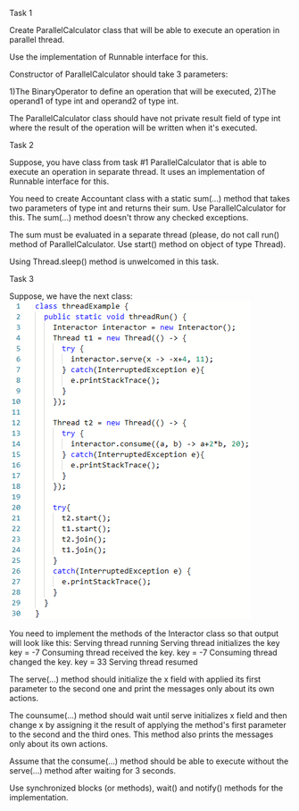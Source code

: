 Task 1 


Create ParallelCalculator class that will be able to execute an operation in parallel thread.

Use the implementation of Runnable interface for this.

Constructor of ParallelCalculator should take 3 parameters: 

1)The BinaryOperator<Integer> to define an operation that will be executed, 
2)The operand1 of type int and operand2 of type int.

The ParallelCalculator class should have not  private result field of type int where the result of the operation will be written when it's executed.


Task 2


Suppose, you have class from task #1 ParallelCalculator that is able to execute an operation in separate thread. It uses an implementation of Runnable interface for this.

You need to create Accountant class with a static sum(...) method that takes two parameters of type int and returns their sum. Use ParallelCalculator for this. The sum(...) method doesn't throw any checked exceptions.

The sum must be evaluated in a separate thread  (please, do not call run() method of ParallelCalculator. Use start() method on object of type Thread).

Using Thread.sleep() method is unwelcomed in this task.


Task 3


Suppose, we have the next class:
<img src = "task3.png">

You need to implement the methods of the Interactor class so that output will look like this:
Serving thread running
Serving thread initializes the key
key = -7
Consuming thread received the key. key = -7
Consuming thread changed the key. key = 33
Serving thread resumed

The serve(...) method should initialize the x field with applied its first parameter to the second one and print the messages only about its own actions.

The counsume(...) method should wait until serve initializes x field and then change x by assigning it the result of applying the method's first parameter to the second and the third ones. This method also prints the messages only about its own actions.

Assume that the consume(...) method should be able to execute without the serve(...) method after waiting for 3 seconds.

Use synchronized blocks (or methods), wait() and notify() methods for the implementation.
